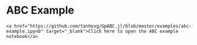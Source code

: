 # ABC Example

```@raw html
<a href="https://github.com/tanhevg/GpABC.jl/blob/master/examples/abc-example.ipynb" target="_blank">Click here to open the ABC example notebook</a>
```
